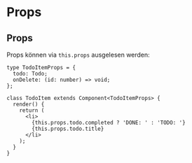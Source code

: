 # Props

## Props

Props können via `this.props` ausgelesen werden:

```tsx
type TodoItemProps = {
  todo: Todo;
  onDelete: (id: number) => void;
};

class TodoItem extends Component<TodoItemProps> {
  render() {
    return (
      <li>
        {this.props.todo.completed ? 'DONE: ' : 'TODO: '}
        {this.props.todo.title}
      </li>
    );
  }
}
```
